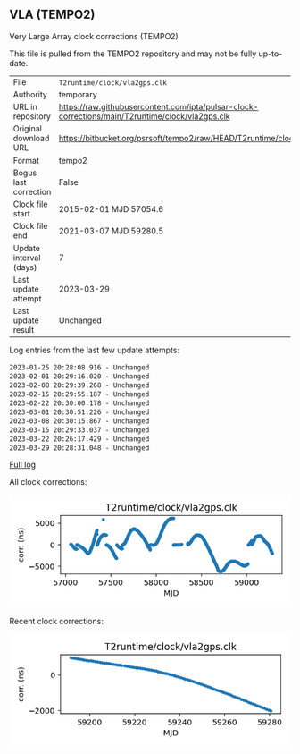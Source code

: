 
## VLA (TEMPO2)

Very Large Array clock corrections (TEMPO2)

This file is pulled from the TEMPO2 repository and may not be fully
up-to-date.

|     |     |
|:--- |:--- |
| File | `T2runtime/clock/vla2gps.clk` |
| Authority | temporary |
| URL in repository | <https://raw.githubusercontent.com/ipta/pulsar-clock-corrections/main/T2runtime/clock/vla2gps.clk> |
| Original download URL | <https://bitbucket.org/psrsoft/tempo2/raw/HEAD/T2runtime/clock/vla2gps.clk> |
| Format | tempo2 |
| Bogus last correction | False |
| Clock file start | 2015-02-01 MJD 57054.6 |
| Clock file end | 2021-03-07 MJD 59280.5 |
| Update interval (days) | 7 |
| Last update attempt | 2023-03-29 |
| Last update result | Unchanged |

Log entries from the last few update attempts:
```
2023-01-25 20:28:08.916 - Unchanged
2023-02-01 20:29:16.020 - Unchanged
2023-02-08 20:29:39.268 - Unchanged
2023-02-15 20:29:55.187 - Unchanged
2023-02-22 20:30:00.178 - Unchanged
2023-03-01 20:30:51.226 - Unchanged
2023-03-08 20:30:15.867 - Unchanged
2023-03-15 20:29:33.037 - Unchanged
2023-03-22 20:26:17.429 - Unchanged
2023-03-29 20:28:31.048 - Unchanged
```
[Full log](https://raw.githubusercontent.com/ipta/pulsar-clock-corrections/main/log/T2runtime/clock/vla2gps.clk.log)


All clock corrections:

![plot of all clock corrections](vla2gps.clk.png "All corrections")

Recent clock corrections:

![plot of recent clock corrections](vla2gps.clk.short.png "Recent corrections")

